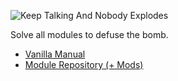 ![Keep Talking And Nobody Explodes](https://keeptalkinggame.com/wp-content/uploads/2020/02/KeepTalkingLogo_Transparent_Header-opt.png)

Solve all modules to defuse the bomb.

- [Vanilla Manual](https://www.bombmanual.com/)
- [Module Repository (+ Mods)](https://ktane.timwi.de/)

